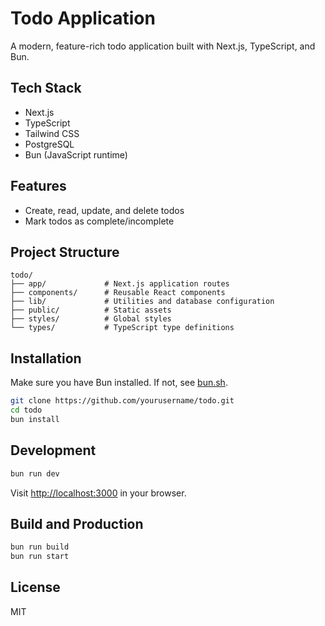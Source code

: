 # Todo Application

A modern, feature-rich todo application built with Next.js, TypeScript, and Bun.

## Tech Stack

- Next.js
- TypeScript
- Tailwind CSS
- PostgreSQL
- Bun (JavaScript runtime)

## Features

- Create, read, update, and delete todos
- Mark todos as complete/incomplete

## Project Structure

```
todo/
├── app/             # Next.js application routes
├── components/      # Reusable React components
├── lib/             # Utilities and database configuration
├── public/          # Static assets
├── styles/          # Global styles
└── types/           # TypeScript type definitions
```

## Installation

Make sure you have Bun installed. If not, see [bun.sh](https://bun.sh).

```sh
git clone https://github.com/yourusername/todo.git
cd todo
bun install
```

## Development

```sh
bun run dev
```

Visit [http://localhost:3000](http://localhost:3000) in your browser.

## Build and Production

```sh
bun run build
bun run start
```

## License

MIT
